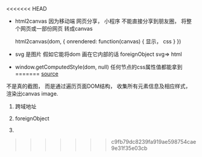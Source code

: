 <<<<<<< HEAD
- html2canvas 因为移动端
  网页分享， 小程序 不能直接分享到朋友圈， 将整个网页或一部份网页
  转成canvas 

  html2canvas(dom, {
    onrendered: function(canvas) {
      显示， css 
    }
  })

- svg 是图片 
  假如它能将dom 画在它内部的话 
  foreignObject   svg=> html

- window.getComputedStyle(dom, null)
  任何节点的css属性值都能拿到 
=======
[source](https://segmentfault.com/p/1210000012294101/read)

不是真的截图， 而是通过遍历页面DOM结构， 收集所有元素信息及相应样式， 渲染出canvas  image.

1. 跨域地址

2. foreignObject

3. 
>>>>>>> c9fb79dc8239fa919ae598754cae9e31f35e03cb
